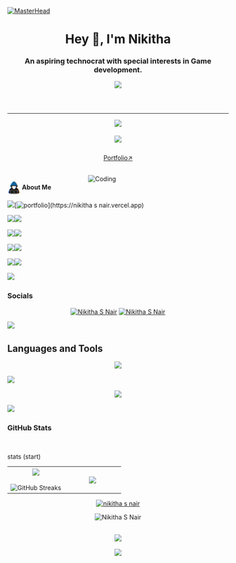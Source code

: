 [![MasterHead](https://i.pinimg.com/originals/77/ca/a3/77caa32884d735d439ade45ba37feaf2.gif)](https://alvindennisv1.vercel.app/)
<h1 align="center">Hey 👋, I'm Nikitha</h1>
<h3 align="center">An aspiring technocrat with special interests in Game development.</h3>


 <p align="center"><a href="https://github.com/NikithaSNair/"><img src="https://readme-typing-svg.herokuapp.com?lines=Game developer=true&width=500&height=30"></a></p>

###
<br>
<hr>
<div align="center">
  <img src="https://profile-counter.glitch.me/NikithaSNair/count.svg?"  />
</div>
<br/>
<div align="center">
<img src="https://dcbadge.limes.pink/api/shield/732503927940972605?theme=default-inverted"/>
</div>

###


<p align="center"><a href="https://nikithasnair.vercel.app/">Portfolio↗️</a></p>



<br>
 <style></style> 



<img align="right" alt="Coding"  width="320" src="https://octodex.github.com/images/daftpunktocat-thomas.gif">

<picture><img width = "30" align="center" src="https://github.com/0xAbdulKhalid/0xAbdulKhalid/raw/main/assets/mdImages/about_me.gif"></picture><b> About Me</b>


 ![](https://img.shields.io/badge/🔭%20I’m%20currently%20working%20on%20my-%23E34F26?style=for-the-badge&logoColor=white)[![portfolio](https://img.shields.io/badge/Web%20development%20prowess%20-%231877F2?style=for-the-badge&logoColor=white)](https://nikitha s nair.vercel.app)


 ![](https://img.shields.io/badge/🌱%20I’m%20currently%20learning-%234ea94b?style=for-the-badge&logoColor=white)![](https://img.shields.io/badge/React.JS%20and%20Typescript%20-%23563D7C?style=for-the-badge) 

 ![](https://img.shields.io/badge/💬%20Ask%20me%20about-%23FF0000?style=for-the-badge)![](https://img.shields.io/badge/Tech%20-%23E34F26?style=for-the-badge)


![](https://img.shields.io/badge/📫%20Reach%20out%20to%20me-%23323330?style=for-the-badge&logoColor=white)![](https://img.shields.io/badge/alvindennis80@gmail.com-%23ED8B00?style=for-the-badge&logoColor=white)


![](https://img.shields.io/badge/✍%20You%20can%20find%20my%20resume-%23563D7C?style=for-the-badge&logoColor=white)[![](https://img.shields.io/badge/here↗️-%23E34F26?style=for-the-badge&logoColor=white)]([https://drive.google.com/file/d/1ekHjHAyfKdtdQfXo_kETWMtlcA3wSV5g/view?usp=sharing](https://drive.google.com/file/d/1yNt1LdSUOV5pNX6cYrEAFskGp6nrX5jS/view?usp=sharing))


<img src="https://user-images.githubusercontent.com/73097560/115834477-dbab4500-a447-11eb-908a-139a6edaec5c.gif"/>

<h3 align="left"> Socials</h3>
<a href="https://www.linkedin.com/in/nikitha-s-nair-b111882b6?utm_source=share&utm_campaign=share_via&utm_content=profile&utm_medium=android_app" target="blank"> <p align="center"> <img align="center" src="https://raw.githubusercontent.com/rahuldkjain/github-profile-readme-generator/master/src/images/icons/Social/linked-in-alt.svg" alt="Nikitha S Nair" height="30" width="40" /></a>
<a href="https://www.instagram.com/_nikitha_santhosh._?igsh=MWQ2MDhwM28zeWxweQ=="><img align="center" src="https://raw.githubusercontent.com/rahuldkjain/github-profile-readme-generator/master/src/images/icons/Social/instagram.svg" alt="Nikitha S Nair" height="30" width="40" /></a>
<a
<br>

<img src="https://user-images.githubusercontent.com/73097560/115834477-dbab4500-a447-11eb-908a-139a6edaec5c.gif"></a>



<h2 align="left">Languages and Tools</h2>

<p align="center">
  <a href="https://skillicons.dev">
    <img src="https://skillicons.dev/icons?i=,vscode,linux,,python,arduino,c,github,discord,selenium&perline=8" />
  </a>
</p>

<img src="https://user-images.githubusercontent.com/73097560/115834477-dbab4500-a447-11eb-908a-139a6edaec5c.gif"></a>

<div align="center">

![](https://raw.githubusercontent.com/NikithaSNair/NikithaSNair/master/assets/snake.svg)
</div>
<img src="https://user-images.githubusercontent.com/73097560/115834477-dbab4500-a447-11eb-908a-139a6edaec5c.gif"></a>



<h3 align="left">GitHub Stats</h3>

</br>

<p align="center">

   stats (start) 
<table align="center">
<tr border="none">
<td width="50%" align="center">

  <img  align="center"  src="https://github-readme-stats.vercel.app/api?username=nikithasnair&theme=midnight-purple&show_icons=true&count_private=true&include_all_commits=false" />
  <br></br>
  <img  align="center" src="https://github-readme-streak-stats.herokuapp.com/?user=nikithasnair&theme=midnight-purple&hide_border=false" alt="GitHub Streaks"/> 
</td>

<td width="50%" align="center">

  <img  align="center"  src="https://github-readme-stats.anuraghazra1.vercel.app/api/top-langs/?username=nikithasnair&theme=midnight-purple&hide_border=false&no-bg=true&no-frame=true&langs_count=10"/>

  </td>
</tr>
</table>



<p align="center"> <a href="https://github.com/ryo-ma/github-profile-trophy"><img src="https://github-profile-trophy.vercel.app/?username=nikithasnair&theme=onedark" alt="nikitha s nair" /></a> </p>

<div align="center">
  <img width="868px" src="https://github-readme-activity-graph.vercel.app/graph?username=nikitha s nair&theme=react-dark" alt="Nikitha S Nair"/>
</div>



<br>

 <div align="center">
 <p align="center"">
<img src="https://media.giphy.com/media/jpVnC65DmYeyRL4LHS/giphy.gif" width="20%">
</p>


<img src="https://user-images.githubusercontent.com/73097560/115834477-dbab4500-a447-11eb-908a-139a6edaec5c.gif"></a>

<br>

<div></div>
</div> 

<!---
NikithaSNair/NikithaSNair is a ✨ special ✨ repository because its `README.md` (this file) appears on your GitHub profile.
You can click the Preview link to take a look at your changes.
--->
